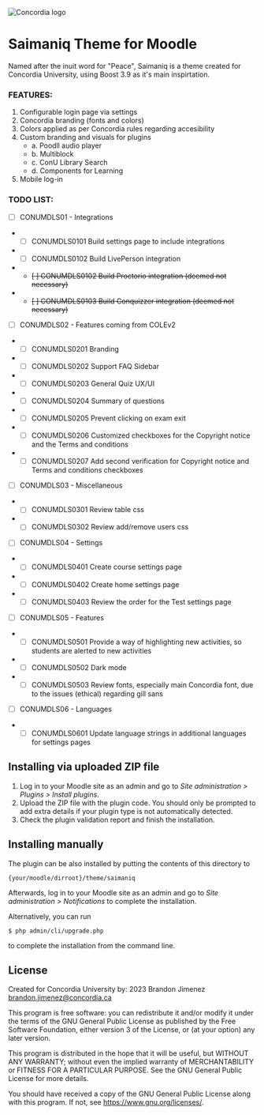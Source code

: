 ![Concordia logo](https://www.concordia.ca/etc/designs/concordia/clientlibs/img/logo-concordia-university-montreal.png)

# Saimaniq Theme for Moodle #

Named after the inuit word for "Peace", Saimaniq is a theme created for Concordia University, 
using Boost 3.9 as it's main inspirtation.


### FEATURES: ###
1. Configurable login page via settings
2. Concordia branding (fonts and colors)
3. Colors applied as per Concordia rules regarding accesibility
4. Custom branding and visuals for plugins
   - a. Poodll audio player
   - b. Multiblock
   - c. ConU Library Search
   - d. Components for Learning
5. Mobile log-in

### TODO LIST: ###
- [ ] CONUMDLS01 - Integrations
- - [ ] CONUMDLS0101 Build settings page to include integrations
- - [ ] CONUMDLS0102 Build LivePerson integration
- - ~~[ ] CONUMDLS0102 Build Proctorio integration (deemed not necessary)~~ 
- - ~~[ ] CONUMDLS0103 Build Conquizzer integration (deemed not necessary)~~
- [ ] CONUMDLS02 - Features coming from COLEv2
- - [ ] CONUMDLS0201 Branding
- - [ ] CONUMDLS0202 Support FAQ Sidebar
- - [ ] CONUMDLS0203 General Quiz UX/UI
- - [ ] CONUMDLS0204 Summary of questions
- - [ ] CONUMDLS0205 Prevent clicking on exam exit
- - [ ] CONUMDLS0206 Customized checkboxes for the Copyright notice and the Terms and conditions
- - [ ] CONUMDLS0207 Add second verification for Copyright notice and Terms and conditions checkboxes
- [ ] CONUMDLS03 - Miscellaneous
- - [ ] CONUMDLS0301 Review table css
- - [ ] CONUMDLS0302 Review add/remove users css
- [ ] CONUMDLS04 - Settings
- - [ ] CONUMDLS0401 Create course settings page
- - [ ] CONUMDLS0402 Create home settings page
- - [ ] CONUMDLS0403 Review the order for the Test settings page
- [ ] CONUMDLS05 - Features
- - [ ] CONUMDLS0501 Provide a way of highlighting new activities, so students are alerted to new activities
- - [ ] CONUMDLS0502 Dark mode
- - [ ] CONUMDLS0503 Review fonts, especially main Concordia font, due to the issues (ethical) regarding gill sans
- [ ] CONUMDLS06 - Languages
- - [ ] CONUMDLS0601 Update language strings in additional languages for settings pages

## Installing via uploaded ZIP file ##

1. Log in to your Moodle site as an admin and go to _Site administration >
   Plugins > Install plugins_.
2. Upload the ZIP file with the plugin code. You should only be prompted to add
   extra details if your plugin type is not automatically detected.
3. Check the plugin validation report and finish the installation.

## Installing manually ##

The plugin can be also installed by putting the contents of this directory to

    {your/moodle/dirroot}/theme/saimaniq

Afterwards, log in to your Moodle site as an admin and go to _Site administration >
Notifications_ to complete the installation.

Alternatively, you can run

    $ php admin/cli/upgrade.php

to complete the installation from the command line.

## License ##

Created for Concordia University by:
2023 Brandon Jimenez <brandon.jimenez@concordia.ca>

This program is free software: you can redistribute it and/or modify it under
the terms of the GNU General Public License as published by the Free Software
Foundation, either version 3 of the License, or (at your option) any later
version.

This program is distributed in the hope that it will be useful, but WITHOUT ANY
WARRANTY; without even the implied warranty of MERCHANTABILITY or FITNESS FOR A
PARTICULAR PURPOSE.  See the GNU General Public License for more details.

You should have received a copy of the GNU General Public License along with
this program.  If not, see <https://www.gnu.org/licenses/>.
